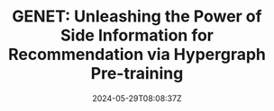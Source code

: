 ---
title: "GENET: Unleashing the Power of Side Information for Recommendation via Hypergraph Pre-training"
authors:
- Yang Li
- Qiao Zhao
- Chen Lin
- Zhenjie Zhang
- Xiaomin Zhu
- Jinsong Su
author_notes:
- 
- 
- 
- 
- 
- 
date: "2024-05-29T08:08:37Z"
publishDate: "2025-05-29T08:08:37Z"
publication_types: []
publication: "**In Proc. of DASFAA 2024, Short Paper.**"
---